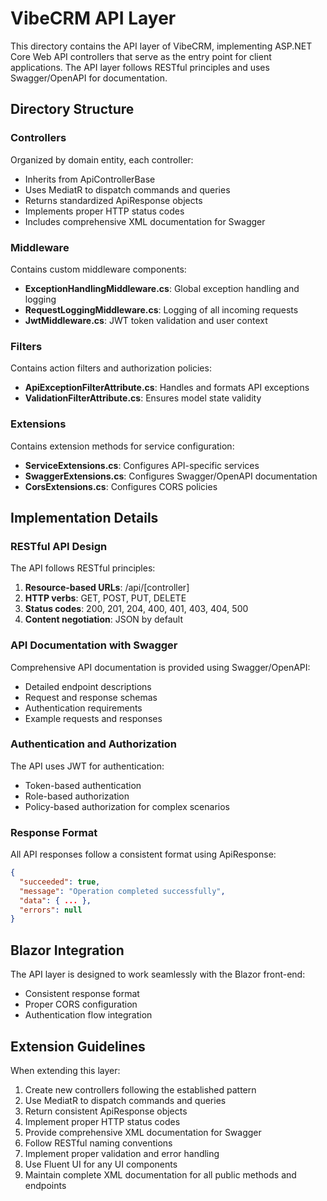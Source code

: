 # VibeCRM API Layer

This directory contains the API layer of VibeCRM, implementing ASP.NET Core Web API controllers that serve as the entry point for client applications. The API layer follows RESTful principles and uses Swagger/OpenAPI for documentation.

## Directory Structure

### Controllers

Organized by domain entity, each controller:

- Inherits from ApiControllerBase
- Uses MediatR to dispatch commands and queries
- Returns standardized ApiResponse objects
- Implements proper HTTP status codes
- Includes comprehensive XML documentation for Swagger

### Middleware

Contains custom middleware components:

- **ExceptionHandlingMiddleware.cs**: Global exception handling and logging
- **RequestLoggingMiddleware.cs**: Logging of all incoming requests
- **JwtMiddleware.cs**: JWT token validation and user context

### Filters

Contains action filters and authorization policies:

- **ApiExceptionFilterAttribute.cs**: Handles and formats API exceptions
- **ValidationFilterAttribute.cs**: Ensures model state validity

### Extensions

Contains extension methods for service configuration:

- **ServiceExtensions.cs**: Configures API-specific services
- **SwaggerExtensions.cs**: Configures Swagger/OpenAPI documentation
- **CorsExtensions.cs**: Configures CORS policies

## Implementation Details

### RESTful API Design

The API follows RESTful principles:

1. **Resource-based URLs**: /api/[controller]
2. **HTTP verbs**: GET, POST, PUT, DELETE
3. **Status codes**: 200, 201, 204, 400, 401, 403, 404, 500
4. **Content negotiation**: JSON by default

### API Documentation with Swagger

Comprehensive API documentation is provided using Swagger/OpenAPI:

- Detailed endpoint descriptions
- Request and response schemas
- Authentication requirements
- Example requests and responses

### Authentication and Authorization

The API uses JWT for authentication:

- Token-based authentication
- Role-based authorization
- Policy-based authorization for complex scenarios

### Response Format

All API responses follow a consistent format using ApiResponse<T>:

```json
{
  "succeeded": true,
  "message": "Operation completed successfully",
  "data": { ... },
  "errors": null
}
```

## Blazor Integration

The API layer is designed to work seamlessly with the Blazor front-end:

- Consistent response format
- Proper CORS configuration
- Authentication flow integration

## Extension Guidelines

When extending this layer:

1. Create new controllers following the established pattern
2. Use MediatR to dispatch commands and queries
3. Return consistent ApiResponse objects
4. Implement proper HTTP status codes
5. Provide comprehensive XML documentation for Swagger
6. Follow RESTful naming conventions
7. Implement proper validation and error handling
8. Use Fluent UI for any UI components
9. Maintain complete XML documentation for all public methods and endpoints
